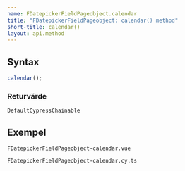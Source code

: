 ```yaml
---
name: FDatepickerFieldPageobject.calendar
title: "FDatepickerFieldPageobject: calendar() method"
short-title: calendar()
layout: api.method
---
```


## Syntax

```ts nocompile nolint
calendar();
```

### Returvärde

`DefaultCypressChainable`

## Exempel

```import static
FDatepickerFieldPageobject-calendar.vue
```

```import
FDatepickerFieldPageobject-calendar.cy.ts
```

